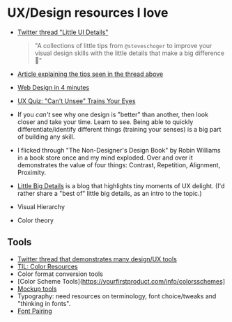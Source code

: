 # UX/Design resources I love


- [Twitter thread "Little UI Details"](https://twitter.com/i/events/880688233641848832?s=13) 

	> "A collections of little tips from `@steveschoger` to improve your visual design skills with the little details that make a big difference 👏"
- [Article explaining the tips seen in the thread above](https://medium.com/refactoring-ui/7-practical-tips-for-cheating-at-design-40c736799886)
- [Web Design in 4 minutes](https://jgthms.com/web-design-in-4-minutes/)
- [UX Quiz: "Can't Unsee" Trains Your Eyes](https://cantunsee.space/)
- If you *can't* see why one design is "better" than another, then look closer and take your time. Learn to see. Being able to quickly differentiate/identify different things (training your senses) is a big part of building any skill.
- I flicked through "The Non-Designer's Design Book" by Robin Williams in a book store once and my mind exploded. Over and over it demonstrates the value of four things: Contrast, Repetition, Alignment, Proximity.
- [Little Big Details](https://littlebigdetails.com/) is a blog that highlights tiny moments of UX delight. (I'd rather share a "best of" little big details, as an intro to the topic.)
- Visual Hierarchy
- Color theory


## Tools

- [Twitter thread that demonstrates many design/UX tools](https://twitter.com/JoshWComeau/status/1212416797254832130)	
- [TIL: Color Resources](../design/color_resources.md)
- Color format conversion tools
- [Color Scheme Tools](https://yourfirstproduct.com/info/colorsschemes]
- [Mockup tools](https://yourfirstproduct.com/info/mockups)
- Typography: need resources on terminology, font choice/tweaks and "thinking in fonts".
- [Font Pairing](https://yourfirstproduct.com/info/fonts-and-font-pairing)


